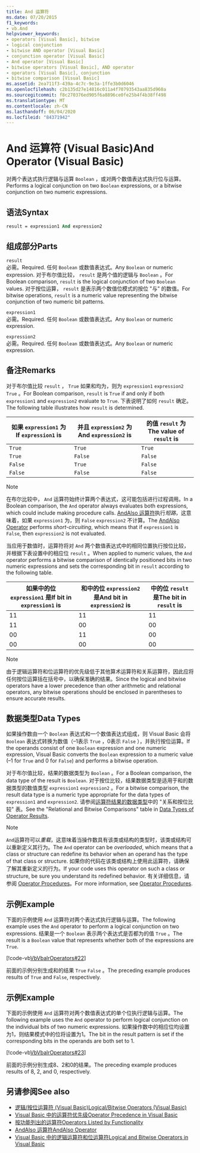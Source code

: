 ```yaml
---
title: And 运算符
ms.date: 07/20/2015
f1_keywords:
- vb.And
helpviewer_keywords:
- operators [Visual Basic], bitwise
- logical conjunction
- bitwise AND operator [Visual Basic]
- conjunction operator [Visual Basic]
- And operator [Visual Basic]
- bitwise operators [Visual Basic], AND operator
- operators [Visual Basic], conjunction
- bitwise comparison [Visual Basic]
ms.assetid: 2ea711f3-439a-4c7c-9e3a-1ffe3b0d6046
ms.openlocfilehash: c2b135d27e14816c011a4f70793543aa835d960a
ms.sourcegitcommit: f8c270376ed905f6a8896ce0fe25b4f4b38ff498
ms.translationtype: MT
ms.contentlocale: zh-CN
ms.lasthandoff: 06/04/2020
ms.locfileid: "84371942"
---
```

# <a name="and-operator-visual-basic"></a><span data-ttu-id="47d05-102">And 运算符 (Visual Basic)</span><span class="sxs-lookup"><span data-stu-id="47d05-102">And Operator (Visual Basic)</span></span>
<span data-ttu-id="47d05-103">对两个表达式执行逻辑与运算 `Boolean` ，或对两个数值表达式执行位与运算。</span><span class="sxs-lookup"><span data-stu-id="47d05-103">Performs a logical conjunction on two `Boolean` expressions, or a bitwise conjunction on two numeric expressions.</span></span>  
  
## <a name="syntax"></a><span data-ttu-id="47d05-104">语法</span><span class="sxs-lookup"><span data-stu-id="47d05-104">Syntax</span></span>  
  
```vb  
result = expression1 And expression2  
```  
  
## <a name="parts"></a><span data-ttu-id="47d05-105">组成部分</span><span class="sxs-lookup"><span data-stu-id="47d05-105">Parts</span></span>  
 `result`  
 <span data-ttu-id="47d05-106">必需。</span><span class="sxs-lookup"><span data-stu-id="47d05-106">Required.</span></span> <span data-ttu-id="47d05-107">任何 `Boolean` 或数值表达式。</span><span class="sxs-lookup"><span data-stu-id="47d05-107">Any `Boolean` or numeric expression.</span></span> <span data-ttu-id="47d05-108">对于布尔值比较， `result` 是两个值的逻辑与 `Boolean` 。</span><span class="sxs-lookup"><span data-stu-id="47d05-108">For Boolean comparison, `result` is the logical conjunction of two `Boolean` values.</span></span> <span data-ttu-id="47d05-109">对于按位运算， `result` 是表示两个数值位模式的按位 "与" 的数值。</span><span class="sxs-lookup"><span data-stu-id="47d05-109">For bitwise operations, `result` is a numeric value representing the bitwise conjunction of two numeric bit patterns.</span></span>  
  
 `expression1`  
 <span data-ttu-id="47d05-110">必需。</span><span class="sxs-lookup"><span data-stu-id="47d05-110">Required.</span></span> <span data-ttu-id="47d05-111">任何 `Boolean` 或数值表达式。</span><span class="sxs-lookup"><span data-stu-id="47d05-111">Any `Boolean` or numeric expression.</span></span>  
  
 `expression2`  
 <span data-ttu-id="47d05-112">必需。</span><span class="sxs-lookup"><span data-stu-id="47d05-112">Required.</span></span> <span data-ttu-id="47d05-113">任何 `Boolean` 或数值表达式。</span><span class="sxs-lookup"><span data-stu-id="47d05-113">Any `Boolean` or numeric expression.</span></span>  
  
## <a name="remarks"></a><span data-ttu-id="47d05-114">备注</span><span class="sxs-lookup"><span data-stu-id="47d05-114">Remarks</span></span>  
 <span data-ttu-id="47d05-115">对于布尔值比较 `result` ， `True` 如果和均为，则为 `expression1` `expression2` `True` 。</span><span class="sxs-lookup"><span data-stu-id="47d05-115">For Boolean comparison, `result` is `True` if and only if both `expression1` and `expression2` evaluate to `True`.</span></span> <span data-ttu-id="47d05-116">下表说明了如何 `result` 确定。</span><span class="sxs-lookup"><span data-stu-id="47d05-116">The following table illustrates how `result` is determined.</span></span>  
  
|<span data-ttu-id="47d05-117">如果 `expression1` 为 </span><span class="sxs-lookup"><span data-stu-id="47d05-117">If `expression1` is</span></span>|<span data-ttu-id="47d05-118">并且 `expression2` 为</span><span class="sxs-lookup"><span data-stu-id="47d05-118">And `expression2` is</span></span>|<span data-ttu-id="47d05-119">的值 `result` 为</span><span class="sxs-lookup"><span data-stu-id="47d05-119">The value of `result` is</span></span>|  
|-------------------------|--------------------------|------------------------------|  
|`True`|`True`|`True`|  
|`True`|`False`|`False`|  
|`False`|`True`|`False`|  
|`False`|`False`|`False`|  
  
> [!NOTE]
> <span data-ttu-id="47d05-120">在布尔比较中， `And` 运算符始终计算两个表达式，这可能包括进行过程调用。</span><span class="sxs-lookup"><span data-stu-id="47d05-120">In a Boolean comparison, the `And` operator always evaluates both expressions, which could include making procedure calls.</span></span> <span data-ttu-id="47d05-121">[AndAlso 运算符](andalso-operator.md)执行*短路*，这意味着，如果 `expression1` 为，则 `False` `expression2` 不计算。</span><span class="sxs-lookup"><span data-stu-id="47d05-121">The [AndAlso Operator](andalso-operator.md) performs *short-circuiting*, which means that if `expression1` is `False`, then `expression2` is not evaluated.</span></span>  
  
 <span data-ttu-id="47d05-122">当应用于数值时，运算符将对 `And` 两个数值表达式中的相同位置执行按位比较，并根据下表设置中的相应位 `result` 。</span><span class="sxs-lookup"><span data-stu-id="47d05-122">When applied to numeric values, the `And` operator performs a bitwise comparison of identically positioned bits in two numeric expressions and sets the corresponding bit in `result` according to the following table.</span></span>  
  
|<span data-ttu-id="47d05-123">如果中的位 `expression1` 是</span><span class="sxs-lookup"><span data-stu-id="47d05-123">If bit in `expression1` is</span></span>|<span data-ttu-id="47d05-124">和中的位 `expression2` 是</span><span class="sxs-lookup"><span data-stu-id="47d05-124">And bit in `expression2` is</span></span>|<span data-ttu-id="47d05-125">中的位 `result` 是</span><span class="sxs-lookup"><span data-stu-id="47d05-125">The bit in `result` is</span></span>|  
|--------------------------------|---------------------------------|----------------------------|  
|<span data-ttu-id="47d05-126">1</span><span class="sxs-lookup"><span data-stu-id="47d05-126">1</span></span>|<span data-ttu-id="47d05-127">1</span><span class="sxs-lookup"><span data-stu-id="47d05-127">1</span></span>|<span data-ttu-id="47d05-128">1</span><span class="sxs-lookup"><span data-stu-id="47d05-128">1</span></span>|  
|<span data-ttu-id="47d05-129">1</span><span class="sxs-lookup"><span data-stu-id="47d05-129">1</span></span>|<span data-ttu-id="47d05-130">0</span><span class="sxs-lookup"><span data-stu-id="47d05-130">0</span></span>|<span data-ttu-id="47d05-131">0</span><span class="sxs-lookup"><span data-stu-id="47d05-131">0</span></span>|  
|<span data-ttu-id="47d05-132">0</span><span class="sxs-lookup"><span data-stu-id="47d05-132">0</span></span>|<span data-ttu-id="47d05-133">1</span><span class="sxs-lookup"><span data-stu-id="47d05-133">1</span></span>|<span data-ttu-id="47d05-134">0</span><span class="sxs-lookup"><span data-stu-id="47d05-134">0</span></span>|  
|<span data-ttu-id="47d05-135">0</span><span class="sxs-lookup"><span data-stu-id="47d05-135">0</span></span>|<span data-ttu-id="47d05-136">0</span><span class="sxs-lookup"><span data-stu-id="47d05-136">0</span></span>|<span data-ttu-id="47d05-137">0</span><span class="sxs-lookup"><span data-stu-id="47d05-137">0</span></span>|  
  
> [!NOTE]
> <span data-ttu-id="47d05-138">由于逻辑运算符和位运算符的优先级低于其他算术运算符和关系运算符，因此应将任何按位运算括在括号中，以确保准确的结果。</span><span class="sxs-lookup"><span data-stu-id="47d05-138">Since the logical and bitwise operators have a lower precedence than other arithmetic and relational operators, any bitwise operations should be enclosed in parentheses to ensure accurate results.</span></span>  
  
## <a name="data-types"></a><span data-ttu-id="47d05-139">数据类型</span><span class="sxs-lookup"><span data-stu-id="47d05-139">Data Types</span></span>  
 <span data-ttu-id="47d05-140">如果操作数由一个 `Boolean` 表达式和一个数值表达式组成，则 Visual Basic 会将 `Boolean` 表达式转换为数值（–1表示 `True` ，0表示 `False` ），并执行按位运算。</span><span class="sxs-lookup"><span data-stu-id="47d05-140">If the operands consist of one `Boolean` expression and one numeric expression, Visual Basic converts the `Boolean` expression to a numeric value (–1 for `True` and 0 for `False`) and performs a bitwise operation.</span></span>  
  
 <span data-ttu-id="47d05-141">对于布尔值比较，结果的数据类型为 `Boolean` 。</span><span class="sxs-lookup"><span data-stu-id="47d05-141">For a Boolean comparison, the data type of the result is `Boolean`.</span></span> <span data-ttu-id="47d05-142">对于按位比较，结果数据类型是适用于和的数据类型的数值类型 `expression1` `expression2` 。</span><span class="sxs-lookup"><span data-stu-id="47d05-142">For a bitwise comparison, the result data type is a numeric type appropriate for the data types of `expression1` and `expression2`.</span></span> <span data-ttu-id="47d05-143">请参阅[运算符结果的数据类型](data-types-of-operator-results.md)中的 "关系和按位比较" 表。</span><span class="sxs-lookup"><span data-stu-id="47d05-143">See the "Relational and Bitwise Comparisons" table in [Data Types of Operator Results](data-types-of-operator-results.md).</span></span>  
  
> [!NOTE]
> <span data-ttu-id="47d05-144">`And`运算符可以*重载*，这意味着当操作数具有该类或结构的类型时，该类或结构可以重新定义其行为。</span><span class="sxs-lookup"><span data-stu-id="47d05-144">The `And` operator can be *overloaded*, which means that a class or structure can redefine its behavior when an operand has the type of that class or structure.</span></span> <span data-ttu-id="47d05-145">如果你的代码在该类或结构上使用此运算符，请确保了解其重新定义的行为。</span><span class="sxs-lookup"><span data-stu-id="47d05-145">If your code uses this operator on such a class or structure, be sure you understand its redefined behavior.</span></span> <span data-ttu-id="47d05-146">有关详细信息，请参阅 [Operator Procedures](../../programming-guide/language-features/procedures/operator-procedures.md)。</span><span class="sxs-lookup"><span data-stu-id="47d05-146">For more information, see [Operator Procedures](../../programming-guide/language-features/procedures/operator-procedures.md).</span></span>  
  
## <a name="example"></a><span data-ttu-id="47d05-147">示例</span><span class="sxs-lookup"><span data-stu-id="47d05-147">Example</span></span>  
 <span data-ttu-id="47d05-148">下面的示例使用 `And` 运算符对两个表达式执行逻辑与运算。</span><span class="sxs-lookup"><span data-stu-id="47d05-148">The following example uses the `And` operator to perform a logical conjunction on two expressions.</span></span> <span data-ttu-id="47d05-149">结果是一个 `Boolean` 表示两个表达式是否都为的值 `True` 。</span><span class="sxs-lookup"><span data-stu-id="47d05-149">The result is a `Boolean` value that represents whether both of the expressions are `True`.</span></span>  
  
 [!code-vb[VbVbalrOperators#22](~/samples/snippets/visualbasic/VS_Snippets_VBCSharp/VbVbalrOperators/VB/Class1.vb#22)]  
  
 <span data-ttu-id="47d05-150">前面的示例分别生成和的结果 `True` `False` 。</span><span class="sxs-lookup"><span data-stu-id="47d05-150">The preceding example produces results of `True` and `False`, respectively.</span></span>  
  
## <a name="example"></a><span data-ttu-id="47d05-151">示例</span><span class="sxs-lookup"><span data-stu-id="47d05-151">Example</span></span>  
 <span data-ttu-id="47d05-152">下面的示例使用 `And` 运算符对两个数值表达式的单个位执行逻辑与运算。</span><span class="sxs-lookup"><span data-stu-id="47d05-152">The following example uses the `And` operator to perform logical conjunction on the individual bits of two numeric expressions.</span></span> <span data-ttu-id="47d05-153">如果操作数中的相应位均设置为1，则结果模式中的位将设置为1。</span><span class="sxs-lookup"><span data-stu-id="47d05-153">The bit in the result pattern is set if the corresponding bits in the operands are both set to 1.</span></span>  
  
 [!code-vb[VbVbalrOperators#23](~/samples/snippets/visualbasic/VS_Snippets_VBCSharp/VbVbalrOperators/VB/Class1.vb#23)]  
  
 <span data-ttu-id="47d05-154">前面的示例分别生成8、2和0的结果。</span><span class="sxs-lookup"><span data-stu-id="47d05-154">The preceding example produces results of 8, 2, and 0, respectively.</span></span>  
  
## <a name="see-also"></a><span data-ttu-id="47d05-155">另请参阅</span><span class="sxs-lookup"><span data-stu-id="47d05-155">See also</span></span>

- [<span data-ttu-id="47d05-156">逻辑/按位运算符 (Visual Basic)</span><span class="sxs-lookup"><span data-stu-id="47d05-156">Logical/Bitwise Operators (Visual Basic)</span></span>](logical-bitwise-operators.md)
- [<span data-ttu-id="47d05-157">Visual Basic 中的运算符优先级</span><span class="sxs-lookup"><span data-stu-id="47d05-157">Operator Precedence in Visual Basic</span></span>](operator-precedence.md)
- [<span data-ttu-id="47d05-158">按功能列出的运算符</span><span class="sxs-lookup"><span data-stu-id="47d05-158">Operators Listed by Functionality</span></span>](operators-listed-by-functionality.md)
- [<span data-ttu-id="47d05-159">AndAlso 运算符</span><span class="sxs-lookup"><span data-stu-id="47d05-159">AndAlso Operator</span></span>](andalso-operator.md)
- [<span data-ttu-id="47d05-160">Visual Basic 中的逻辑运算符和位运算符</span><span class="sxs-lookup"><span data-stu-id="47d05-160">Logical and Bitwise Operators in Visual Basic</span></span>](../../programming-guide/language-features/operators-and-expressions/logical-and-bitwise-operators.md)
